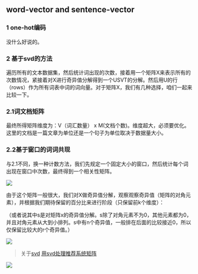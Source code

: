 ## word-vector and sentence-vector ##

### 1 one-hot编码

没什么好说的。

### 2 基于svd的方法

遍历所有的文本数据集，然后统计词出现的次数，接着用一个矩阵X来表示所有的次数情况，紧接着对X进行奇异值分解得到一个USVT的分解。然后用U的行（rows）作为所有词表中词的词向量。对于矩阵X，我们有几种选择，咱们一起来比较一下。

### 2.1词文档矩阵

最终所得矩阵维度为：V（词汇数量） x M(文档个数)。维度超大，必须要优化。这里的文档是一篇文章为单位还是一个句子为单位取决于数据量大小。

### 2.2基于窗口的词词共现

与2.1不同，换一种计数方法，我们先规定一个固定大小的窗口，然后统计每个词出现在窗口中次数，最终得到一个相关性矩阵。

![](https://github.com/stuian/NLP-CS224d/blob/master/01wordvector/pictures/words-matrix.jpg?raw=true)


由于这个矩阵一般很大，我们对X做奇异值分解，观察观察奇异值（矩阵的对角元素），并根据我们期待保留的百分比来进行阶段（只保留前k个维度）：

（或者说其中s是对矩阵x的奇异值分解。s除了对角元素不为0，其他元素都为0，并且对角元素从大到小排列。s中有n个奇异值，一般排在后面的比较接近0，所以仅保留比较大的r个奇异值。）

![](https://github.com/stuian/NLP-CS224d/blob/master/01wordvector/pictures/svd.jpg?raw=true)

> 关于[svd](https://blog.csdn.net/YE1215172385/article/details/79414702)
> [用svd处理推荐系统矩阵](https://blog.csdn.net/qq_36523839/article/details/82347332)

![](https://img-blog.csdn.net/20180301170056165?watermark/2/text/aHR0cDovL2Jsb2cuY3Nkbi5uZXQvWUUxMjE1MTcyMzg1/font/5a6L5L2T/fontsize/400/fill/I0JBQkFCMA==/dissolve/70/gravity/SouthEast)

